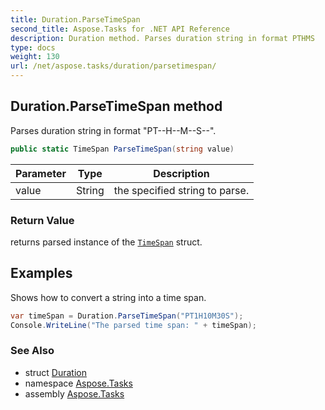 ```yaml
---
title: Duration.ParseTimeSpan
second_title: Aspose.Tasks for .NET API Reference
description: Duration method. Parses duration string in format PTHMS
type: docs
weight: 130
url: /net/aspose.tasks/duration/parsetimespan/
---
```

## Duration.ParseTimeSpan method

Parses duration string in format "PT--H--M--S--".

```csharp
public static TimeSpan ParseTimeSpan(string value)
```

| Parameter | Type | Description |
| --- | --- | --- |
| value | String | the specified string to parse. |

### Return Value

returns parsed instance of the [`TimeSpan`](../timespan/) struct.

## Examples

Shows how to convert a string into a time span.

```csharp
var timeSpan = Duration.ParseTimeSpan("PT1H10M30S");
Console.WriteLine("The parsed time span: " + timeSpan);
```

### See Also

* struct [Duration](../)
* namespace [Aspose.Tasks](../../duration/)
* assembly [Aspose.Tasks](../../../)



